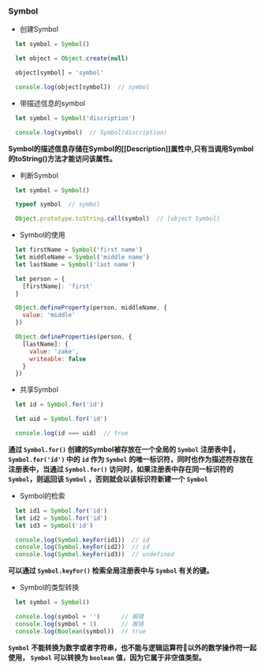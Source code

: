 ### Symbol
- 创建Symbol
```js
  let symbol = Symbol()

  let object = Object.create(null)

  object[symbol] = 'symbol'

  console.log(object[symbol])  // symbol
```

- 带描述信息的symbol
```js
  let symbol = Symbol('discription')

  console.log(symbol)  // Symbol(discription)
```

**Symbol的描述信息存储在Symbol的\[[Description]]属性中,只有当调用Symbol的toString()方法才能访问该属性。**

- 判断Symbol
```js
  let symbol = Symbol()

  typeof symbol  // symbol

  Object.prototype.toString.call(symbol)  // [object Symbol]
```

- Symbol的使用
```js
  let firstName = Symbol('first name')
  let middleName = Symbol('middle name')
  let lastName = Symbol('last name')

  let person = {
    [firstName]: 'first'
  }

  Object.defineProperty(person, middleName, {
    value: 'middle'
  })

  Object.defineProperties(person, {
    [lastName]: {
      value: 'zake',
      writeable: false
    }
  })
```

- 共享Symbol
```js
  let id = Symbol.for('id')

  let uid = Symbol.for('id')

  console.log(id === uid)  // true
```

**通过 `Symbol.for()` 创建的Symbol被存放在一个全局的 `Symbol` 注册表中，`Symbol.for('id')` 中的 `id` 作为 `Symbol` 的唯一标识符，同时也作为描述符存放在注册表中，当通过 `Symbol.for()` 访问时，如果注册表中存在同一标识符的 `Symbol`，则返回该 `Symbol` ，否则就会以该标识符新建一个 `Symbol`**

- Symbol的检索
```js
  let id1 = Symbol.for('id')
  let id2 = Symbol.for('id')
  let id3 = Symbol('id')

  console.log(Symbol.keyFor(id1))  // id
  console.log(Symbol.keyFor(id2))  // id
  console.log(Symbol.keyFor(id3))  // undefined
```
**可以通过 `Symbol.keyFor()` 检索全局注册表中与 `Symbol` 有关的键。**

- Symbol的类型转换
```js
  let symbol = Symbol()

  console.log(symbol + '')      // 报错
  console.log(symbol + 1)       // 报错
  console.log(Boolean(symbol))  // true
```

**`Symbol` 不能转换为数字或者字符串，也不能与逻辑运算符以外的数学操作符一起使用， `Symbol` 可以转换为 `boolean` 值，因为它属于非空值类型。**
